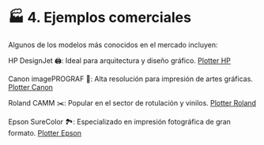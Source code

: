 # 🏭 4. Ejemplos comerciales

Algunos de los modelos más conocidos en el mercado incluyen:

HP DesignJet 🖨️: Ideal para arquitectura y diseño gráfico.
[Plotter HP](https://www.hp.com/es-es/shop/list.aspx?fc_sb_designjet=1&sel=prn)

Canon imagePROGRAF 🎨: Alta resolución para impresión de artes gráficas.
[Plotter Canon](https://www.canon.es/support/business/products/wide-format-printers/imageprograf/)

Roland CAMM ✂️: Popular en el sector de rotulación y vinilos.
[Plotter Roland](https://www.rolanddg.eu/es-es/productos/plotter-de-corte/versastudio-gs2-24?utm_source=website&utm_medium=button&utm_campaign=gs2-24_seo_redirect&utm_content=BOFU_SYR)

Epson SureColor 🏞️: Especializado en impresión fotográfica de gran formato.
[Plotter Epson](https://www.epson.es/es_ES/productos/impresoras/large-format/c/lfp)
